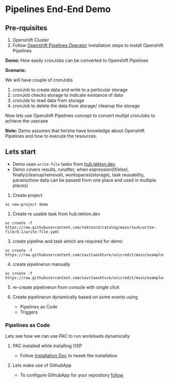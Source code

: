 # Pipelines End-End Demo

## Pre-rquisites
1. Openshift Cluster
2. Follow [Openshift Pipelines Operator](https://docs.openshift.com/container-platform/4.12/cicd/pipelines/installing-pipelines.html#op-installing-pipelines-operator-in-web-console_installing-pipelines) installation steps to install Openshift Pipelines  

**Demo:** How easily cronJobs can be converted to Openshift Pipelines

**Scenario:** 

We will have couple of cronJobs

1. cronJob to create data and write to a perticular storage
2. cronJob checks storage to indicate existance of data
3. cronJob to read data from storage
4. cronJob to delete the data from storage/ cleanup the storage

Now lets use Openshift Pipelines concept to convert multipl cronJobs to achieve the usecase

**Note:** Demo assumes that he/she have knowledge about Openshift Pipelines and how to execute the resources.

## Lets start

* Demo uses `write-file` tasks from [hub.tekton.dev](https://hub.tekton.dev/)
* Demo covers results, runafter, when expression(if/else), finally(cleanup/removal), workspaces(storage), task reusability, params(how data can be passed from one place and used in multiple places)

1. Create project
```
oc new-project demo
```
2. Create re usable task from hub.tekton.dev
```
oc create -f https://raw.githubusercontent.com/tektoncd/catalog/main/task/write-file/0.1/write-file.yaml
```
3. create pipeline and task which are required for demo
```
oc create -f https://raw.githubusercontent.com/savitaashture/unicredit/main/examples/pipeline.yaml
```
4. create pipelinerun manually
```
oc create -f https://raw.githubusercontent.com/savitaashture/unicredit/main/examples/pipelinerun.yaml
```

5. re-create pipelinerun from console with single click

6. Create pipelinerun dynamically based on some events using
    
    * Pipelines as Code
    * Triggers

### Pipelines as Code
Lets see how  we can use PAC to run workloads dynamically

1. PAC installed while installing OSP

    * Follow [Installation Doc](https://pipelinesascode.com/docs/install/installation/) to tweek the installation

2. Lets make use of GithubApp

    * To configure GithubApp for your repository [follow](https://pipelinesascode.com/docs/install/github_apps/)


